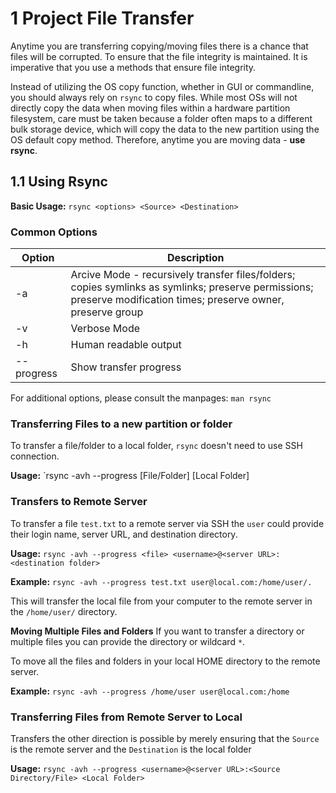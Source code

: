 # 1 Project File Transfer

Anytime you are transferring copying/moving files there is a chance that files will be corrupted.  To ensure that the file integrity is maintained. It is imperative that you use a methods that ensure file integrity.

Instead of utilizing the OS copy function, whether in GUI or commandline, you should always rely on `rsync` to copy files.  While most OSs will not directly copy the data when moving files within a hardware partition filesystem, care must be taken because a folder often maps to a different bulk storage device, which will copy the data to the new partition using the OS default copy method.  Therefore, anytime you are moving data - **use rsync**.

## 1.1 Using Rsync

**Basic Usage:** `rsync <options> <Source> <Destination>`

### Common Options

| Option | Description |
| ------ | ----------- |
| -a     | Arcive Mode - recursively transfer files/folders; copies symlinks as symlinks; preserve permissions; preserve modification times; preserve owner, preserve group | 
| -v     | Verbose Mode |
| -h     | Human readable output |
| --progress | Show transfer progress |

For additional options, please consult the manpages: `man rsync`

### Transferring Files to a new partition or folder
To transfer a file/folder to a local folder, `rsync` doesn't need to use SSH connection.

**Usage:** `rsync -avh --progress [File/Folder] [Local Folder]

### Transfers to Remote Server
To transfer a file `test.txt` to a remote server via SSH the `user` could provide their login name, server URL, and destination directory.

**Usage:** `rsync -avh --progress <file> <username>@<server URL>:<destination folder>`

**Example:** `rsync -avh --progress test.txt user@local.com:/home/user/.`

This will transfer the local file from your computer to the remote server in the `/home/user/` directory.

**Moving Multiple Files and Folders**
If you want to transfer a directory or multiple files you can provide the directory or wildcard `*`.

To move all the files and folders in your local HOME directory to the remote server.

**Example:** `rsync -avh --progress /home/user user@local.com:/home`


### Transferring Files from Remote Server to Local

Transfers the other direction is possible by merely ensuring that the `Source` is the remote server and the `Destination` is the local folder

**Usage:** `rsync -avh --progress <username>@<server URL>:<Source Directory/File> <Local Folder>`




